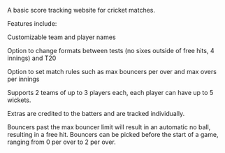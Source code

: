 A basic score tracking website for cricket matches. 

Features include:

Customizable team and player names

Option to change formats between tests (no sixes outside of free hits, 4 innings) and T20

Option to set match rules such as max bouncers per over and max overs per innings

Supports 2 teams of up to 3 players each, each player can have up to 5 wickets. 

Extras are credited to the batters and are tracked individually.

Bouncers past the max bouncer limit will result in an automatic no ball, resulting in a free hit. Bouncers can be picked before the start of a game, ranging from 0 per over to 2 per over.
